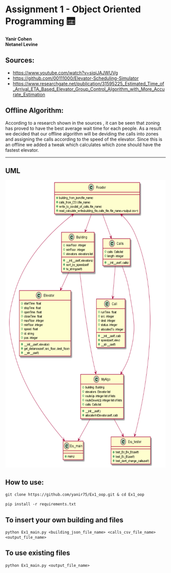 # Assignment 1 - Object Oriented Programming :elevator:

**Yanir Cohen**  
**Netanel Levine** 

## Sources:

  - https://www.youtube.com/watch?v=siqiJAJWUVg
  - https://github.com/00111000/Elevator-Scheduling-Simulator
  - https://www.researchgate.net/publication/31595225_Estimated_Time_of_Arrival_ETA_Based_Elevator_Group_Control_Algorithm_with_More_Accurate_Estimation



## Offline Algorithm:

According to a research shown in the sources , it can be seen that zoning has proved to have the best average wait time for each people.
As a result we decided that our offline algorithm will be deviding the calls into zones and assigning the calls according to the speed of the elevator.
Since this is an offline we added a tweak which calculates which zone should have the fastest elevator.

---
## UML

   
   <p align="center">
    <img width="800" height="900" src="https://github.com/yanir75/Ex1_oop/blob/main/Smart%20Elevator%20UML.png" "Smart Elevator UML">
   </p>


## How to use:
```
git clone https://github.com/yanir75/Ex1_oop.git & cd Ex1_oop
```
```
pip install -r requirements.txt
``` 
## To insert your own building and files
```
python Ex1_main.py <building_json_file_name> <calls_csv_file_name> <output_file_name>
```
## To use existing files
```
python Ex1_main.py <output_file_name>
```
